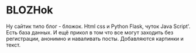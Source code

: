 # BLOZHok

Ну сайтик типо блог - бложок. Html css и Python Flask, чуток Java Script'. Есть база данных. И ещё прикол в том что все могут заходить без регистрации, анонимно и наваливать посты. Добавляются картинки и текст.
